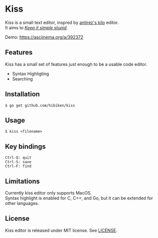 # Kiss

Kiss is a small text editor, inspred by [antirez's kilo](http://antirez.com/news/108) editor.  
It aims to [_Keep it simple stupid_](https://en.wikipedia.org/wiki/KISS_principle).

Demo: https://asciinema.org/a/392372

## Features

Kiss has a small set of features just enough to be a usable code editor.

- Syntax Highligting
- Searching

## Installation

    $ go get github.com/hibiken/kiss

## Usage

    $ kiss <filename>

## Key bindings

    Ctrl-Q: quit
    Ctrl-S: save
    Ctrl-F: find

## Limitations

Currently kiss editor only supports MacOS.  
Syntax highlight is enabled for C, C++, and Go, but it can be extended for other languages.

## License

Kiss editor is released under MIT license. See [LICENSE](https://github.com/hibiken/kiss/blob/master/LICENSE).
